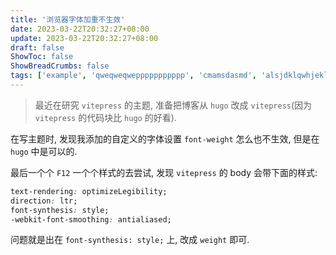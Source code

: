 ```yaml
---
title: '浏览器字体加重不生效'
date: 2023-03-22T20:32:27+08:00
update: 2023-03-22T20:32:27+08:00
draft: false
ShowToc: false
ShowBreadCrumbs: false
tags: ['example', 'qweqweqweppppppppppp', 'cmamsdasmd', 'alsjdklqwhjeklqwe', '123jklfhjhlj345', 'asdmkqneoh63ji4h5', 'asdm12ko67-ihjklml;k']
---
```


> 最近在研究 `vitepress` 的主题, 准备把博客从 `hugo` 改成 `vitepress`(因为 `vitepress` 的代码块比 `hugo` 的好看).

在写主题时, 发现我添加的自定义的字体设置 `font-weight` 怎么也不生效, 但是在 `hugo` 中是可以的.

最后一个个 `F12` 一个个样式的去尝试, 发现 `vitepress` 的 body 会带下面的样式:

```css
text-rendering: optimizeLegibility;
direction: ltr;
font-synthesis: style;
-webkit-font-smoothing: antialiased;
```

问题就是出在 `font-synthesis: style;` 上, 改成 `weight` 即可.
